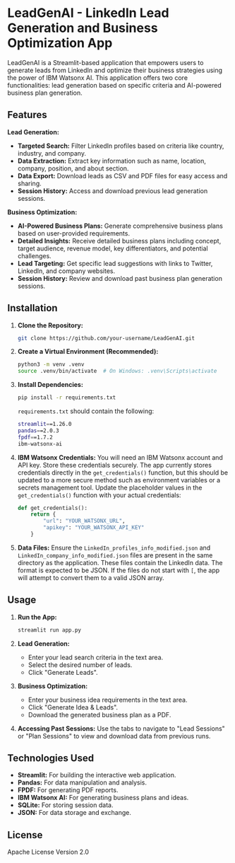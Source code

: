 # LeadGenAI - LinkedIn Lead Generation and Business Optimization App

LeadGenAI is a Streamlit-based application that empowers users to generate leads from LinkedIn and optimize their business strategies using the power of IBM Watsonx AI.  This application offers two core functionalities: lead generation based on specific criteria and AI-powered business plan generation.

## Features

**Lead Generation:**

* **Targeted Search:** Filter LinkedIn profiles based on criteria like country, industry, and company.
* **Data Extraction:** Extract key information such as name, location, company, position, and about section.
* **Data Export:** Download leads as CSV and PDF files for easy access and sharing.
* **Session History:** Access and download previous lead generation sessions.

**Business Optimization:**

* **AI-Powered Business Plans:** Generate comprehensive business plans based on user-provided requirements.
* **Detailed Insights:** Receive detailed business plans including concept, target audience, revenue model, key differentiators, and potential challenges.
* **Lead Targeting:** Get specific lead suggestions with links to Twitter, LinkedIn, and company websites.
* **Session History:** Review and download past business plan generation sessions.

## Installation

1. **Clone the Repository:**
   ```bash
   git clone https://github.com/your-username/LeadGenAI.git
   ```

2. **Create a Virtual Environment (Recommended):**
   ```bash
   python3 -m venv .venv
   source .venv/bin/activate  # On Windows: .venv\Scripts\activate
   ```

3. **Install Dependencies:**
   ```bash
   pip install -r requirements.txt
   ```
   `requirements.txt` should contain the following:
   ```bash
   streamlit==1.26.0
   pandas==2.0.3
   fpdf==1.7.2
   ibm-watsonx-ai
   ```

4. **IBM Watsonx Credentials:**
   You will need an IBM Watsonx account and API key.  Store these credentials securely.  The app currently stores credentials directly in the `get_credentials()` function, but this should be updated to a more secure method such as environment variables or a secrets management tool.  Update the placeholder values in the `get_credentials()` function with your actual credentials:
   ```python
   def get_credentials():
       return {
           "url": "YOUR_WATSONX_URL",
           "apikey": "YOUR_WATSONX_API_KEY"
       }
   ```

5. **Data Files:**
   Ensure the `LinkedIn_profiles_info_modified.json` and `LinkedIn_company_info_modified.json` files are present in the same directory as the application.  These files contain the LinkedIn data. The format is expected to be JSON.  If the files do not start with `[`, the app will attempt to convert them to a valid JSON array.

## Usage

1. **Run the App:**
   ```bash
   streamlit run app.py
   ```

2. **Lead Generation:**
   - Enter your lead search criteria in the text area.
   - Select the desired number of leads.
   - Click "Generate Leads".

3. **Business Optimization:**
   - Enter your business idea requirements in the text area.
   - Click "Generate Idea & Leads".
   - Download the generated business plan as a PDF.

4. **Accessing Past Sessions:**
   Use the tabs to navigate to "Lead Sessions" or "Plan Sessions" to view and download data from previous runs.


## Technologies Used

* **Streamlit:** For building the interactive web application.
* **Pandas:** For data manipulation and analysis.
* **FPDF:** For generating PDF reports.
* **IBM Watsonx AI:** For generating business plans and ideas.
* **SQLite:** For storing session data.
* **JSON:** For data storage and exchange.

## License

Apache License Version 2.0
